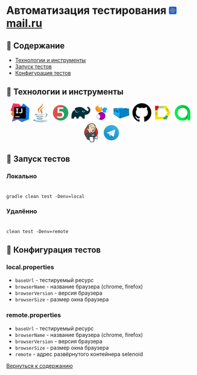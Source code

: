 # Автоматизация тестирования <a href="https://mail.ru" target="_blank"><img src="readme/images/mail.svg" width="20" height="20"> mail.ru</a>

## :scroll: Содержание
- [Технологии и инструменты](#-pushpin--технологии-и-инструменты)
- [Запуск тестов](#-pushpin--запуск-тестов)
- [Конфигурация тестов](#-pushpin--конфигурация-тестов)

## :pushpin: Технологии и инструменты
<p align="center">
<a href="https://www.jetbrains.com/idea/"><img src="readme/images/IntelliJ_IDEA_Icon.svg" width="50" height="50" title="IntelliJ Idea" alt="IDEA"/></a>
<a href="https://www.java.com/"><img src="readme/images/java.svg" width="50" height="50"  alt="Java"/></a>
<a href="https://junit.org/junit5/"><img src="readme/images/JUnit5.svg" width="50" height="50"  alt="JUnit5"/></a>
<a href="https://gradle.org/"><img src="readme/images/Gradle.svg" width="50" height="50"  alt="Gradle"/></a>
<a href="https://selenide.org/"><img src="readme/images/Selenide.svg" width="50" height="50"  alt="Selenide"/></a>
<a href="https://aerokube.com/selenoid/"><img src="readme/images/Selenoid.svg" width="50" height="50"  alt="Selenoid"/></a>
<a href="https://github.com/"><img src="readme/images/Github.svg" width="50" height="50"  alt="Github"/></a>
<a href="https://github.com/allure-framework/allure2"><img src="readme/images/Allure.svg" width="50" height="50"  alt="Allure"/></a>
<a href="https://qameta.io/"><img src="readme/images/Allure_TO.svg" width="50" height="50"  alt="Allure TestOps"/></a>
<a href="https://www.jenkins.io/"><img src="readme/images/Jenkins.svg" width="50" height="50"  alt="Jenkins"/></a>
<img src="readme/images/Telegram.svg" width="50" height="50"  alt="Telegram"/>
</p>

## :pushpin: Запуск тестов
### Локально
<code>
gradle clean test -Denv=local
</code>

### Удалённо
<code>
clean test -Denv=remote
</code>

## :pushpin: Конфигурация тестов
### local.properties
- <code>baseUrl</code> - тестируемый ресурс
- <code>browserName</code> - название браузера (chrome, firefox)
- <code>browserVersion</code> - версия браузера
- <code>browserSize</code> - размер окна браузера

### remote.properties
- <code>baseUrl</code> - тестируемый ресурс
- <code>browserName</code> - название браузера (chrome, firefox)
- <code>browserVersion</code> - версия браузера
- <code>browserSize</code> - размер окна браузера
- <code>remote</code> - адрес развёрнутого контейнера selenoid

[Вернуться к содержанию](#-scroll--содержание)

